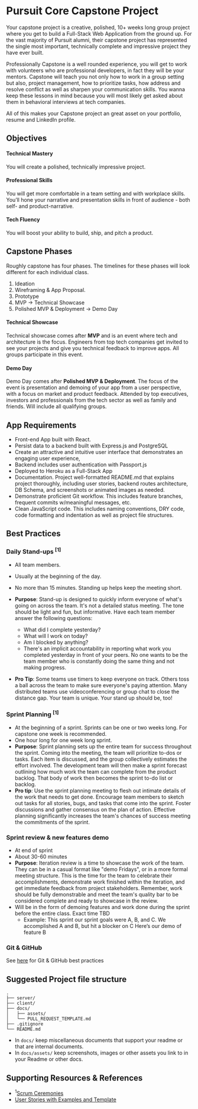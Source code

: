 # Pursuit Core Capstone Project

Your capstone project is a creative, polished, 10+ weeks long group project where you get to build a Full-Stack Web Application from the ground up. For the vast majority of Pursuit alumni, their capstone project has represented the single most important, technically complete and impressive project they have ever built. 

Professionally Capstone is a well rounded experience, you will get to work with volunteers who are professional developers, in fact they will be your mentors. Capstone will teach you not only how to work in a group setting but also, project management, how to prioritize tasks, how address and resolve conflict as well as sharpen your communication skills. You wanna keep these lessons in mind because you will most likely get asked about them in behavioral interviews at tech companies.

All of this makes your Capstone project an great asset on your portfolio, resume and LinkedIn profile.

## Objectives
#### Technical Mastery
You will create a polished, technically impressive project.

#### Professional Skills
You will get more comfortable in a team setting and with workplace skills. You’ll hone your narrative and presentation skills in front of audience - both self- and product-narrative.

#### Tech Fluency
You will boost your ability to build, ship, and pitch a product.

## Capstone Phases
Roughly capstone has four phases. The timelines for these phases will look different for each individual class.

1. Ideation
2. Wireframing & App Proposal.
3. Prototype
4. MVP → Technical Showcase
5. Polished MVP & Deployment → Demo Day

#### Technical Showcase
Technical showcase comes after **MVP** and is an event where tech and architecture is the focus. Engineers from top tech companies get invited to see your projects and give you technical feedback to improve apps. All groups participate in this event.

#### Demo Day
Demo Day comes after **Polished MVP & Deployment**. The focus of the event is presentation and demoing of your app from a user perspective, with a focus on market and product feedback.
Attended by top executives, investors and professionals from the tech sector as well as family and friends. Will include all qualifying groups.

## App Requirements
* Front-end App built with React.
* Persist data to a backend built with Express.js and PostgreSQL
* Create an attractive and intuitive user interface that demonstrates an engaging user experience, 
* Backend includes user authentication with Passport.js
* Deployed to Heroku as a Full-Stack App
* Documentation. Project well-formatted README.md that explains project thoroughly, including user stories, backend routes architecture, DB Schema, and screenshots or animated images as needed.
* Demonstrate proficient Git workflow. This includes feature branches, frequent commits w/meaningful messages, etc.
* Clean JavaScript code. This includes naming conventions, DRY code, code formatting and indentation as well as project file structures.

## Best Practices
### Daily Stand-ups <sup>[1]</sup>
* All team members.
* Usually at the beginning of the day.
* No more than 15 minutes. Standing up helps keep the meeting short.
* **Purpose**: Stand-up is designed to quickly inform everyone of what's going on across the team. It's not a detailed status meeting. The tone should be light and fun, but informative. Have each team member answer the following questions:

  * What did I complete yesterday?
  * What will I work on today?
  * Am I blocked by anything?
  * There's an implicit accountability in reporting what work you completed yesterday in front of your peers. No one wants to be the team member who is constantly doing the same thing and not making progress. 
* **Pro Tip**:
Some teams use timers to keep everyone on track. Others toss a ball across the team to make sure everyone's paying attention. Many distributed teams use videoconferencing or group chat to close the distance gap. Your team is unique. Your stand up should be, too!

### Sprint Planning <sup>[1]</sup>
* At the beginning of a sprint. Sprints can be one or two weeks long. For capstone one week is recommended. 
* One hour long for one week long sprint.
* **Purpose**: Sprint planning sets up the entire team for success throughout the sprint. Coming into the meeting, the team will prioritize to-dos or tasks. Each item is discussed, and the group collectively estimates the effort involved. The development team will then make a sprint forecast outlining how much work the team can complete from the product backlog. That body of work then becomes the sprint to-do list or backlog.
* **Pro tip**: Use the sprint planning meeting to flesh out intimate details of the work that needs to get done. Encourage team members to sketch out tasks for all stories, bugs, and tasks that come into the sprint. Foster discussions and gather consensus on the plan of action. Effective planning significantly increases the team's chances of success meeting the commitments of the sprint. 

### Sprint review & new features demo
* At end of sprint
* About 30-60 minutes
* **Purpose**: Iteration review is a time to showcase the work of the team. They can be in a casual format like "demo Fridays", or in a more formal meeting structure. This is the time for the team to celebrate their accomplishments, demonstrate work finished within the iteration, and get immediate feedback from project stakeholders. Remember, work should be fully demonstrable and meet the team's quality bar to be considered complete and ready to showcase in the review.
* Will be in the form of demoing features and work done during the sprint before the entire class. Exact time TBD 
  * Example: This sprint our sprint goals were A, B, and C.  We accomplished A and B, but hit a blocker on C Here’s our demo of feature B


### Git & GitHub
See [here](../fundamentals/git_and_github/git_and_github_best_practices.md) for Git & GitHub best practices

## Suggested Project file structure
```
.
├── server/
├── client/
├── docs/
│   ├── assets/
│   └── PULL_REQUEST_TEMPLATE.md
├── .gitignore
└── README.md
```

* In `docs/` keep miscellaneous documents that support your readme or that are internal documents.
* In `docs/assets/` keep screenshots, images or other assets you link to in your Readme or other docs.

## Supporting Resources & References
* <sup>1</sup>[Scrum Ceremonies](https://www.atlassian.com/agile/scrum/ceremonies)
* [User Stories with Examples and Template](https://www.atlassian.com/agile/project-management/user-stories)
